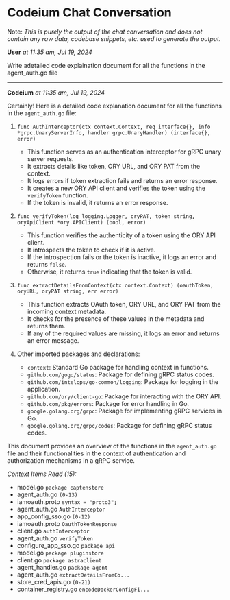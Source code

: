 # Codeium Chat Conversation

Note: _This is purely the output of the chat conversation and does not contain any raw data, codebase snippets, etc. used to generate the output._

**User** _at 11:35 am, Jul 19, 2024_

Write adetailed code explaination document for all the functions in the agent_auth.go file

---

**Codeium** _at 11:35 am, Jul 19, 2024_

Certainly! Here is a detailed code explanation document for all the functions in the `agent_auth.go` file:

1. `func AuthInterceptor(ctx context.Context, req interface{}, info *grpc.UnaryServerInfo, handler grpc.UnaryHandler) (interface{}, error)`
   - This function serves as an authentication interceptor for gRPC unary server requests.
   - It extracts details like token, ORY URL, and ORY PAT from the context.
   - It logs errors if token extraction fails and returns an error response.
   - It creates a new ORY API client and verifies the token using the `verifyToken` function.
   - If the token is invalid, it returns an error response.

2. `func verifyToken(log logging.Logger, oryPAT, token string, oryApiClient *ory.APIClient) (bool, error)`
   - This function verifies the authenticity of a token using the ORY API client.
   - It introspects the token to check if it is active.
   - If the introspection fails or the token is inactive, it logs an error and returns `false`.
   - Otherwise, it returns `true` indicating that the token is valid.

3. `func extractDetailsFromContext(ctx context.Context) (oauthToken, oryURL, oryPAT string, err error)`
   - This function extracts OAuth token, ORY URL, and ORY PAT from the incoming context metadata.
   - It checks for the presence of these values in the metadata and returns them.
   - If any of the required values are missing, it logs an error and returns an error message.

4. Other imported packages and declarations:
   - `context`: Standard Go package for handling context in functions.
   - `github.com/gogo/status`: Package for defining gRPC status codes.
   - `github.com/intelops/go-common/logging`: Package for logging in the application.
   - `github.com/ory/client-go`: Package for interacting with the ORY API.
   - `github.com/pkg/errors`: Package for error handling in Go.
   - `google.golang.org/grpc`: Package for implementing gRPC services in Go.
   - `google.golang.org/grpc/codes`: Package for defining gRPC status codes.

This document provides an overview of the functions in the `agent_auth.go` file and their functionalities in the context of authentication and authorization mechanisms in a gRPC service.

_Context Items Read (15):_

- model.go `package captenstore`
- agent_auth.go `(0-13)`
- iamoauth.proto `syntax = "proto3";`
- agent_auth.go `AuthInterceptor`
- app_config_sso.go `(0-12)`
- iamoauth.proto `OauthTokenResponse`
- client.go `authInterceptor`
- agent_auth.go `verifyToken`
- configure_app_sso.go `package api`
- model.go `package pluginstore`
- client.go `package astraclient`
- agent_handler.go `package agent`
- agent_auth.go `extractDetailsFromCo...`
- store_cred_apis.go `(0-21)`
- container_registry.go `encodeDockerConfigFi...`
